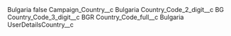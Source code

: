 <?xml version="1.0" encoding="UTF-8"?>
<CustomMetadata xmlns="http://soap.sforce.com/2006/04/metadata" xmlns:xsi="http://www.w3.org/2001/XMLSchema-instance" xmlns:xsd="http://www.w3.org/2001/XMLSchema">
    <label>Bulgaria</label>
    <protected>false</protected>
    <values>
        <field>Campaign_Country__c</field>
        <value xsi:type="xsd:string">Bulgaria</value>
    </values>
    <values>
        <field>Country_Code_2_digit__c</field>
        <value xsi:type="xsd:string">BG</value>
    </values>
    <values>
        <field>Country_Code_3_digit__c</field>
        <value xsi:type="xsd:string">BGR</value>
    </values>
    <values>
        <field>Country_Code_full__c</field>
        <value xsi:type="xsd:string">Bulgaria</value>
    </values>
    <values>
        <field>UserDetailsCountry__c</field>
        <value xsi:nil="true"/>
    </values>
</CustomMetadata>
